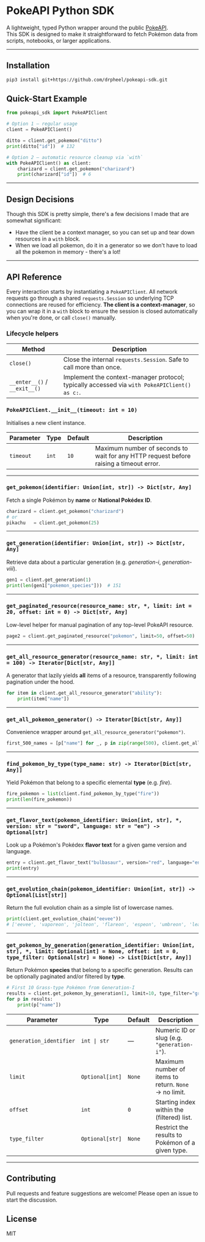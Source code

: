 # PokeAPI Python SDK

A lightweight, typed Python wrapper around the public [PokeAPI](https://pokeapi.co/).  
This SDK is designed to make it straightforward to fetch Pokémon data from
scripts, notebooks, or larger applications.

---

## Installation

```bash
pip3 install git+https://github.com/drpheel/pokeapi-sdk.git
```

## Quick-Start Example

```python
from pokeapi_sdk import PokeAPIClient

# Option 1 – regular usage
client = PokeAPIClient()

ditto = client.get_pokemon("ditto")
print(ditto["id"])  # 132

# Option 2 – automatic resource cleanup via `with`
with PokeAPIClient() as client:
    charizard = client.get_pokemon("charizard")
    print(charizard["id"])  # 6
```

---

## Design Decisions

Though this SDK is pretty simple, there's a few decisions I made that are somewhat significant:

- Have the client be a context manager, so you can set up and tear down resources in a `with` block.
- When we load all pokemon, do it in a generator so we don't have to load all the pokemon in memory - there's a lot!

---

## API Reference

Every interaction starts by instantiating a `PokeAPIClient`. All network
requests go through a shared `requests.Session` so underlying TCP connections
are reused for efficiency. **The client is a context-manager**, so you can wrap
it in a `with` block to ensure the session is closed automatically when you're
done, or call `close()` manually.

### Lifecycle helpers

| Method | Description |
|--------|-------------|
| `close()` | Close the internal `requests.Session`. Safe to call more than once. |
| `__enter__()` / `__exit__()` | Implement the context-manager protocol; typically accessed via `with PokeAPIClient() as c:`. |

### `PokeAPIClient.__init__(timeout: int = 10)`
Initialises a new client instance.

| Parameter | Type | Default | Description |
|-----------|------|---------|-------------|
| `timeout` | `int` | `10` | Maximum number of seconds to wait for any HTTP request before raising a timeout error. |

---

### `get_pokemon(identifier: Union[int, str]) -> Dict[str, Any]`
Fetch a single Pokémon by **name** or **National Pokédex ID**.

```python
charizard = client.get_pokemon("charizard")
# or
pikachu   = client.get_pokemon(25)
```

---

### `get_generation(identifier: Union[int, str]) -> Dict[str, Any]`
Retrieve data about a particular generation (e.g. *generation-i*, *generation-viii*).

```python
gen1 = client.get_generation(1)
print(len(gen1["pokemon_species"]))  # 151
```

---

### `get_paginated_resource(resource_name: str, *, limit: int = 20, offset: int = 0) -> Dict[str, Any]`
Low-level helper for manual pagination of any top-level PokeAPI resource.

```python
page2 = client.get_paginated_resource("pokemon", limit=50, offset=50)
```

---

### `get_all_resource_generator(resource_name: str, *, limit: int = 100) -> Iterator[Dict[str, Any]]`
A generator that lazily yields **all** items of a resource, transparently
following pagination under the hood.

```python
for item in client.get_all_resource_generator("ability"):
    print(item["name"])
```

---

### `get_all_pokemon_generator() -> Iterator[Dict[str, Any]]`
Convenience wrapper around `get_all_resource_generator("pokemon")`.

```python
first_500_names = [p["name"] for _, p in zip(range(500), client.get_all_pokemon_generator())]
```

---

### `find_pokemon_by_type(type_name: str) -> Iterator[Dict[str, Any]]`
Yield Pokémon that belong to a specific elemental **type** (e.g. *fire*).

```python
fire_pokemon = list(client.find_pokemon_by_type("fire"))
print(len(fire_pokemon))
```

---

### `get_flavor_text(pokemon_identifier: Union[int, str], *, version: str = "sword", language: str = "en") -> Optional[str]`
Look up a Pokémon's Pokédex **flavor text** for a given game version and language.

```python
entry = client.get_flavor_text("bulbasaur", version="red", language="en")
print(entry)
```

---

### `get_evolution_chain(pokemon_identifier: Union[int, str]) -> Optional[List[str]]`
Return the full evolution chain as a simple list of lowercase names.

```python
print(client.get_evolution_chain("eevee"))
# ['eevee', 'vaporeon', 'jolteon', 'flareon', 'espeon', 'umbreon', 'leafeon', 'glaceon', 'sylveon']
```

---

### `get_pokemon_by_generation(generation_identifier: Union[int, str], *, limit: Optional[int] = None, offset: int = 0, type_filter: Optional[str] = None) -> List[Dict[str, Any]]`
Return Pokémon **species** that belong to a specific generation. Results can be
optionally paginated and/or filtered by **type**.

```python
# First 10 Grass-type Pokémon from Generation-I
results = client.get_pokemon_by_generation(1, limit=10, type_filter="grass")
for p in results:
    print(p["name"])
```

| Parameter | Type | Default | Description |
|-----------|------|---------|-------------|
| `generation_identifier` | `int \| str` | — | Numeric ID or slug (e.g. `"generation-i"`). |
| `limit` | `Optional[int]` | `None` | Maximum number of items to return. `None` → no limit. |
| `offset` | `int` | `0` | Starting index within the (filtered) list. |
| `type_filter` | `Optional[str]` | `None` | Restrict the results to Pokémon of a given type. |

---

## Contributing
Pull requests and feature suggestions are welcome! Please open an issue to
start the discussion.

## License
MIT
